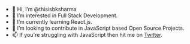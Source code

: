 - 👋 Hi, I’m @thisisbksharma
- 👀 I’m interested in Full Stack Development.
- 🌱 I’m currently learning React.js. 
- 💞️ I’m looking to contribute in JavaScript based Open Source Projects.
- 📫 If you're struggling with JavaScript then hit me on [Twitter](https://twitter.com/thisisbksharma).

<!---
thisisbksharma/thisisbksharma is a ✨ special ✨ repository because its `README.md` (this file) appears on your GitHub profile.
You can click the Preview link to take a look at your changes.
--->
